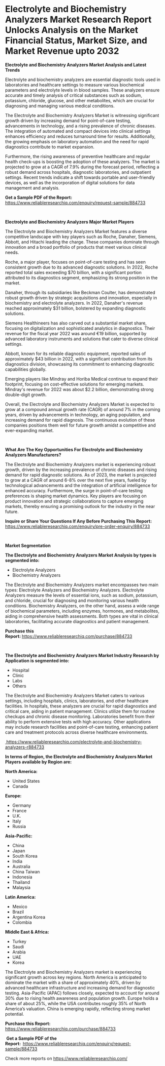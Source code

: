 <p><h1>Electrolyte and Biochemistry Analyzers Market Research Report Unlocks Analysis on the Market Financial Status, Market Size, and Market Revenue upto 2032</h1></p><p><strong>Electrolyte and Biochemistry Analyzers Market Analysis and Latest Trends</strong></p>
<p><p>Electrolyte and biochemistry analyzers are essential diagnostic tools used in laboratories and healthcare settings to measure various biochemical parameters and electrolyte levels in blood samples. These analyzers ensure accurate and timely analysis of critical substances such as sodium, potassium, chloride, glucose, and other metabolites, which are crucial for diagnosing and managing various medical conditions.</p><p>The Electrolyte and Biochemistry Analyzers Market is witnessing significant growth driven by increasing demand for point-of-care testing, advancements in technology, and a rising prevalence of chronic diseases. The integration of automated and compact devices into clinical settings enhances efficiency and reduces turnaround time for results. Additionally, the growing emphasis on laboratory automation and the need for rapid diagnostics contribute to market expansion.</p><p>Furthermore, the rising awareness of preventive healthcare and regular health check-ups is boosting the adoption of these analyzers. The market is projected to grow at a CAGR of 7.9% during the forecast period, reflecting a robust demand across hospitals, diagnostic laboratories, and outpatient settings. Recent trends indicate a shift towards portable and user-friendly devices, as well as the incorporation of digital solutions for data management and analysis.</p></p>
<p><strong>Get a Sample PDF of the Report:&nbsp;</strong> <a href="https://www.reliableresearchiq.com/enquiry/request-sample/884733?utm_campaign=2042&utm_medium=2&utm_source=Github&utm_content=ia&utm_term=04032025&utm_id=electrolyte-and-biochemistry-analyzers">https://www.reliableresearchiq.com/enquiry/request-sample/884733</a></p>
<p>&nbsp;</p>
<p><strong>Electrolyte and Biochemistry Analyzers Major Market Players</strong></p>
<p><p>The Electrolyte and Biochemistry Analyzers Market features a diverse competitive landscape with key players such as Roche, Danaher, Siemens, Abbott, and Hitachi leading the charge. These companies dominate through innovation and a broad portfolio of products that meet various clinical needs.</p><p>Roche, a major player, focuses on point-of-care testing and has seen consistent growth due to its advanced diagnostic solutions. In 2022, Roche reported total sales exceeding $70 billion, with a significant portion attributed to its diagnostics segment, emphasizing its strong position in the market.</p><p>Danaher, through its subsidiaries like Beckman Coulter, has demonstrated robust growth driven by strategic acquisitions and innovation, especially in biochemistry and electrolyte analyzers. In 2022, Danaher's revenue reached approximately $31 billion, bolstered by expanding diagnostic solutions.</p><p>Siemens Healthineers has also carved out a substantial market share, focusing on digitalization and sophisticated analytics in diagnostics. Their revenue for the fiscal year 2022 was around €19 billion, supported by advanced laboratory instruments and solutions that cater to diverse clinical settings.</p><p>Abbott, known for its reliable diagnostic equipment, reported sales of approximately $43 billion in 2022, with a significant contribution from its diagnostics division, showcasing its commitment to enhancing diagnostic capabilities globally.</p><p>Emerging players like Mindray and Horiba Medical continue to expand their footprint, focusing on cost-effective solutions for emerging markets. Mindray's revenue for 2022 was about $2.2 billion, demonstrating strong double-digit growth.</p><p>Overall, the Electrolyte and Biochemistry Analyzers Market is expected to grow at a compound annual growth rate (CAGR) of around 7% in the coming years, driven by advancements in technology, an aging population, and increasing demand for rapid diagnosis. The continuous evolution of these companies positions them well for future growth amidst a competitive and ever-expanding market.</p></p>
<p>&nbsp;</p>
<p><strong>What Are The Key Opportunities For Electrolyte and Biochemistry Analyzers Manufacturers?</strong></p>
<p><p>The Electrolyte and Biochemistry Analyzers market is experiencing robust growth, driven by the increasing prevalence of chronic diseases and rising demand for rapid diagnostic solutions. As of 2023, the market is projected to grow at a CAGR of around 6-8% over the next five years, fueled by technological advancements and the integration of artificial intelligence for enhanced accuracy. Furthermore, the surge in point-of-care testing preferences is shaping market dynamics. Key players are focusing on product innovation and strategic collaborations to capture emerging markets, thereby ensuring a promising outlook for the industry in the near future.</p></p>
<p><strong>Inquire or Share Your Questions If Any Before Purchasing This Report:</strong> <a href="https://www.reliableresearchiq.com/enquiry/pre-order-enquiry/884733?utm_campaign=2042&utm_medium=2&utm_source=Github&utm_content=ia&utm_term=04032025&utm_id=electrolyte-and-biochemistry-analyzers">https://www.reliableresearchiq.com/enquiry/pre-order-enquiry/884733</a></p>
<p>&nbsp;</p>
<p><strong>Market Segmentation</strong></p>
<p><strong>The Electrolyte and Biochemistry Analyzers Market Analysis by types is segmented into:</strong></p>
<p><ul><li>Electrolyte Analyzers</li><li>Biochemistry Analyzers</li></ul></p>
<p><p>The Electrolyte and Biochemistry Analyzers market encompasses two main types: Electrolyte Analyzers and Biochemistry Analyzers. Electrolyte Analyzers measure the levels of essential ions, such as sodium, potassium, and chloride, crucial for diagnosing and monitoring various health conditions. Biochemistry Analyzers, on the other hand, assess a wide range of biochemical parameters, including enzymes, hormones, and metabolites, aiding in comprehensive health assessments. Both types are vital in clinical laboratories, facilitating accurate diagnostics and patient management.</p></p>
<p><strong>Purchase this Report:&nbsp;</strong><a href="https://www.reliableresearchiq.com/purchase/884733?utm_campaign=2042&utm_medium=2&utm_source=Github&utm_content=ia&utm_term=04032025&utm_id=electrolyte-and-biochemistry-analyzers">https://www.reliableresearchiq.com/purchase/884733</a></p>
<p>&nbsp;</p>
<p><strong>The Electrolyte and Biochemistry Analyzers Market Industry Research by Application is segmented into:</strong></p>
<p><ul><li>Hospital</li><li>Clinic</li><li>Labs</li><li>Others</li></ul></p>
<p><p>The Electrolyte and Biochemistry Analyzers Market caters to various settings, including hospitals, clinics, laboratories, and other healthcare facilities. In hospitals, these analyzers are crucial for rapid diagnostics and critical care, aiding in patient management. Clinics utilize them for routine checkups and chronic disease monitoring. Laboratories benefit from their ability to perform extensive tests with high accuracy. Other applications may include research facilities and point-of-care testing, enhancing patient care and treatment protocols across diverse healthcare environments.</p></p>
<p><a href="https://www.reliableresearchiq.com/electrolyte-and-biochemistry-analyzers-r884733?utm_campaign=2042&utm_medium=2&utm_source=Github&utm_content=ia&utm_term=04032025&utm_id=electrolyte-and-biochemistry-analyzers">&nbsp;https://www.reliableresearchiq.com/electrolyte-and-biochemistry-analyzers-r884733</a></p>
<p><strong>In terms of Region, the Electrolyte and Biochemistry Analyzers Market Players available by Region are:</strong></p>
<p>
    <p> <strong> North America: </strong>
        <ul>
            <li>United States</li>
            <li>Canada</li>
        </ul>
        </p> 
    <p> <strong> Europe: </strong>
        <ul>
            <li>Germany</li>
            <li>France</li>
            <li>U.K.</li>
            <li>Italy</li>
            <li>Russia</li>
        </ul>
        </p> 
    <p> <strong> Asia-Pacific: </strong>
        <ul>
            <li>China</li>
            <li>Japan</li>
            <li>South Korea</li>
            <li>India</li>
            <li>Australia</li>
            <li>China Taiwan</li>
            <li>Indonesia</li>
            <li>Thailand</li>
            <li>Malaysia</li>
        </ul>
        </p> 
    <p> <strong> Latin America: </strong>
        <ul>
            <li>Mexico</li>
            <li>Brazil</li>
            <li>Argentina Korea</li>
            <li>Colombia</li>
        </ul>
        </p> 
    <p> <strong> Middle East & Africa: </strong>
        <ul>
            <li>Turkey</li>
            <li>Saudi</li>
            <li>Arabia</li>
            <li>UAE</li>
            <li>Korea</li>
        </ul>
    </p>
    </p>
<p><p>The Electrolyte and Biochemistry Analyzers market is experiencing significant growth across key regions. North America is anticipated to dominate the market with a share of approximately 40%, driven by advanced healthcare infrastructure and increasing demand for diagnostic testing. Asia-Pacific (APAC) follows closely, expected to account for around 30% due to rising health awareness and population growth. Europe holds a share of about 25%, while the USA contributes roughly 35% of North America’s valuation. China is emerging rapidly, reflecting strong market potential.</p></p>
<p><strong>Purchase this Report: </strong><a href="https://www.reliableresearchiq.com/purchase/884733?utm_campaign=2042&utm_medium=2&utm_source=Github&utm_content=ia&utm_term=04032025&utm_id=electrolyte-and-biochemistry-analyzers">https://www.reliableresearchiq.com/purchase/884733</a></p>
<p>&nbsp;<strong>Get a Sample PDF of the Report:&nbsp;&nbsp;</strong><a href="https://www.reliableresearchiq.com/enquiry/request-sample/884733?utm_campaign=2042&utm_medium=2&utm_source=Github&utm_content=ia&utm_term=04032025&utm_id=electrolyte-and-biochemistry-analyzers">https://www.reliableresearchiq.com/enquiry/request-sample/884733</a></p>
<p><strong></strong></p>
<p>Check more reports on <a href="https://www.reliableresearchiq.com/?utm_campaign=2042&utm_medium=2&utm_source=Github&utm_content=ia&utm_term=04032025&utm_id=electrolyte-and-biochemistry-analyzers">https://www.reliableresearchiq.com/</a></p>